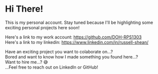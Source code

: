 # Hi There!
<!--
[![Top Langs](https://github-readme-stats.vercel.app/api/top-langs/?username=Russell-Shean&exclude_repo=Russell-Shean.github.io,NLD-COVID19-sewage&langs_count=20)](https://github.com/anuraghazra/github-readme-stats)
-->
<!-- 
 Github Stats card 
[![My Github stats](https://github-readme-stats.vercel.app/api?username=Russell-Shean&hide_rank=true)](https://github.com/anuraghazra/github-readme-stats)
-->

<!-- I took the code for this from here: https://omrilotan.medium.com/rich-html-in-github-readme-bfb3de791441 -->
This is my personal account. Stay tuned because I'll be highlighting some exciting personal projects here soon! 

Here's a link to my work account: https://github.com/DOH-RPS1303                       
Here's a link to my linkedin: https://www.linkedin.com/in/russell-shean/

Have an exciting project you want to colaborate on...?             
Bored and want to know how I made something you found here...?            
Want to hire me...? 😅              
...Feel free to reach out on LinkedIn or GitHub! 

